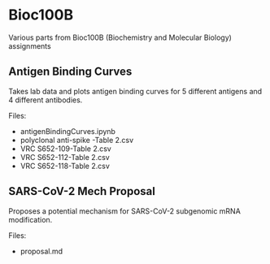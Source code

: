 # Bioc100B
Various parts from Bioc100B (Biochemistry and Molecular Biology) assignments
## Antigen Binding Curves
Takes lab data and plots antigen binding curves for 5 different antigens and 4 different antibodies.

Files:
- antigenBindingCurves.ipynb
- polyclonal anti-spike -Table 2.csv
- VRC S652-109-Table 2.csv
- VRC S652-112-Table 2.csv
- VRC S652-118-Table 2.csv
## SARS-CoV-2 Mech Proposal
Proposes a potential mechanism for SARS-CoV-2 subgenomic mRNA modification.

Files: 
- proposal.md
